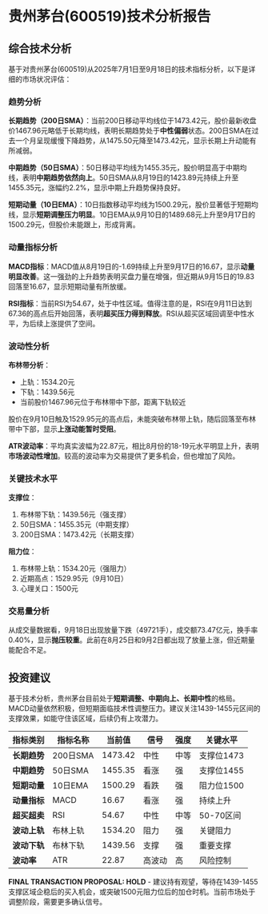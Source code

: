 # 贵州茅台(600519)技术分析报告

## 综合技术分析

基于对贵州茅台(600519)从2025年7月1日至9月18日的技术指标分析，以下是详细的市场状况评估：

### 趋势分析

**长期趋势（200日SMA）**：当前200日移动平均线位于1473.42元，股价最新收盘价1467.96元略低于长期均线，表明长期趋势处于**中性偏弱**状态。200日SMA在过去一个月呈现缓慢下降趋势，从1475.50元降至1473.42元，显示长期上升动能有所减弱。

**中期趋势（50日SMA）**：50日移动平均线为1455.35元，股价明显高于中期均线，表明**中期趋势依然向上**。50日SMA从8月19日的1423.89元持续上升至1455.35元，涨幅约2.2%，显示中期上升趋势保持良好。

**短期动量（10日EMA）**：10日指数移动平均线为1500.29元，股价显著低于短期均线，显示**短期调整压力明显**。10日EMA从9月10日的1489.68元上升至9月17日的1500.29元，但股价未能跟上，形成背离。

### 动量指标分析

**MACD指标**：MACD值从8月19日的-1.69持续上升至9月17日的16.67，显示**动量明显改善**。这一强劲的上升趋势表明买盘力量在增强，但近期从9月15日的19.83回落至16.67，显示短期动量有所放缓。

**RSI指标**：当前RSI为54.67，处于中性区域。值得注意的是，RSI在9月11日达到67.36的高点后开始回落，表明**超买压力得到释放**。RSI从超买区域回调至中性水平，为后续上涨提供了空间。

### 波动性分析

**布林带分析**：
- 上轨：1534.20元
- 下轨：1439.56元  
- 当前股价1467.96元位于布林带中下部，距离下轨较近

股价在9月10日触及1529.95元的高点后，未能突破布林带上轨，随后回落至布林带中下部，显示**上涨动能暂时受阻**。

**ATR波动率**：平均真实波幅为22.87元，相比8月份的18-19元水平明显上升，表明**市场波动性增加**。较高的波动率为交易提供了更多机会，但也增加了风险。

### 关键技术水平

**支撑位**：
1. 布林带下轨：1439.56元（强支撑）
2. 50日SMA：1455.35元（中期支撑）
3. 200日SMA：1473.42元（长期支撑）

**阻力位**：
1. 布林带上轨：1534.20元（强阻力）
2. 近期高点：1529.95元（9月10日）
3. 心理关口：1500元

### 交易量分析

从成交量数据看，9月18日出现放量下跌（49721手），成交额73.47亿元，换手率0.40%，显示**抛压较重**。此前在8月25日和9月2日都出现了放量上涨，但近期量能配合不足。

## 投资建议

基于技术分析，贵州茅台目前处于**短期调整、中期向上、长期中性**的格局。MACD动量依然积极，但短期面临技术性调整压力。建议关注1439-1455元区间的支撑效果，如能守住该区域，后续仍有上攻潜力。

| **指标类别** | **指标名称** | **当前值** | **信号** | **强度** | **关键水平** |
|------------|------------|------------|----------|----------|-------------|
| **长期趋势** | 200日SMA | 1473.42 | 中性 | 中等 | 支撑位1473 |
| **中期趋势** | 50日SMA | 1455.35 | 看涨 | 强 | 支撑位1455 |
| **短期动量** | 10日EMA | 1500.29 | 看跌 | 强 | 阻力位1500 |
| **动量指标** | MACD | 16.67 | 看涨 | 强 | 持续上升 |
| **超买超卖** | RSI | 54.67 | 中性 | 中等 | 50-70区间 |
| **波动上轨** | 布林上轨 | 1534.20 | 阻力 | 强 | 关键阻力 |
| **波动下轨** | 布林下轨 | 1439.56 | 支撑 | 强 | 重要支撑 |
| **波动率** | ATR | 22.87 | 高波动 | 高 | 风险控制 |

**FINAL TRANSACTION PROPOSAL: HOLD** - 建议持有观望，等待在1439-1455支撑区域企稳后的买入机会，或突破1500元阻力位后的加仓时机。当前市场处于调整阶段，需要更多确认信号。